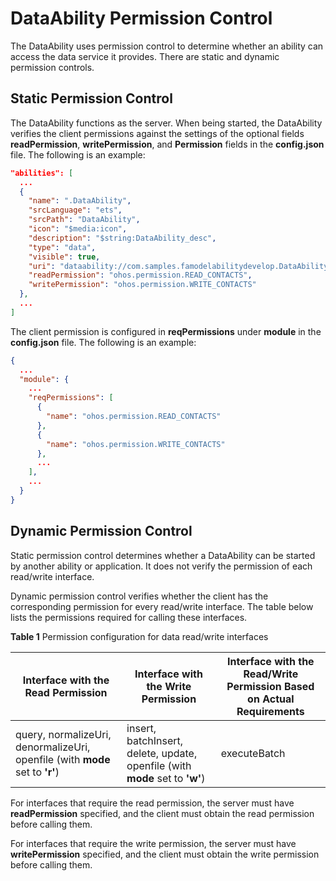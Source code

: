 # DataAbility Permission Control
<!--Kit: Ability Kit-->
<!--Subsystem: Ability-->
<!--Owner: @xialiangwei-->
<!--Designer: @jsjzju-->
<!--Tester: @lixueqing513-->
<!--Adviser: @huipeizi-->


The DataAbility uses permission control to determine whether an ability can access the data service it provides. There are static and dynamic permission controls.


## Static Permission Control

The DataAbility functions as the server. When being started, the DataAbility verifies the client permissions against the settings of the optional fields **readPermission**, **writePermission**, and **Permission** fields in the **config.json** file. The following is an example:


```json
"abilities": [
  ...
  {
    "name": ".DataAbility",
    "srcLanguage": "ets",
    "srcPath": "DataAbility",
    "icon": "$media:icon",
    "description": "$string:DataAbility_desc",
    "type": "data",
    "visible": true,
    "uri": "dataability://com.samples.famodelabilitydevelop.DataAbility",
    "readPermission": "ohos.permission.READ_CONTACTS",
    "writePermission": "ohos.permission.WRITE_CONTACTS"
  },
  ...
]
```

The client permission is configured in **reqPermissions** under **module** in the **config.json** file. The following is an example:


```json
{
  ...
  "module": {
    ...
    "reqPermissions": [
      {
        "name": "ohos.permission.READ_CONTACTS"
      },
      {
        "name": "ohos.permission.WRITE_CONTACTS"
      },
      ...
    ],
    ...
  }
}
```


## Dynamic Permission Control

Static permission control determines whether a DataAbility can be started by another ability or application. It does not verify the permission of each read/write interface.

Dynamic permission control verifies whether the client has the corresponding permission for every read/write interface. The table below lists the permissions required for calling these interfaces.

**Table 1** Permission configuration for data read/write interfaces

| Interface with the Read Permission| Interface with the Write Permission| Interface with the Read/Write Permission Based on Actual Requirements|
| -------- | -------- | -------- |
| query, normalizeUri, denormalizeUri, openfile (with **mode** set to **'r'**)| insert, batchInsert, delete, update, openfile (with **mode** set to **'w'**)| executeBatch |

For interfaces that require the read permission, the server must have **readPermission** specified, and the client must obtain the read permission before calling them.

For interfaces that require the write permission, the server must have **writePermission** specified, and the client must obtain the write permission before calling them.
